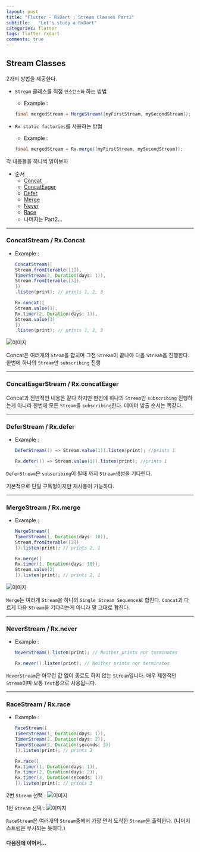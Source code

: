 ```yaml
---
layout: post
title: "Flutter - RxDart : Stream Classes Part1"
subtitle:   "Let's study a RxDart"
categories: flutter
tags: flutter rxdart 
comments: true
---
```



## Stream Classes

2가지 방법을 제공한다.

+  `Stream` 클레스를 직접 `인스턴스화` 하는 방법
   - Example : 
   ```java
   final mergedStream = MergeStream([myFirstStream, mySecondStream]);
   ```

+  `Rx static factories`를 사용하는 방법
   - Example :  
   ```java
   final mergedStream = Rx.merge([myFirstStream, mySecondStream]);
   ```

각 내용들을 하나씩 알아보자

* 순서
    - [Concat](#concatstream---rxconcat)
    - [ConcatEager](#concateagerstream---rxconcateager)
    - [Defer](#deferstream---rxdefer)
    - [Merge](#mergestream---rxmerge)
    - [Never](#neverstream---rxnever)
    - [Race](#racestream---rxrace)
    - 나머지는 Part2...

---

### ConcatStream /  Rx.Concat

+ Example : 
    ```java
    ConcatStream([
    Stream.fromIterable([1]),
    TimerStream(2, Duration(days: 1)),
    Stream.fromIterable([3])
    ])
    .listen(print); // prints 1, 2, 3
    ```
    ```java
    Rx.concat([
    Stream.value(1),
    Rx.timer(2, Duration(days: 1)),
    Stream.value(3)
    ])
    .listen(print); // prints 1, 2, 3
    ```

![이미지](https://Funncy.github.io/assets/img/rxdart/2020-03-16-rx-dart-02-01.png "concat")

Concat은 여러개의 `Steam`을 합치며 그전 `Stream`이 끝나야 다음 `Stream`을 진행한다.
한번에 하나의 `Stream`만 `subscribing` 진행

---

### ConcatEagerStream / Rx.concatEager

Concat과 전반적인 내용은 같다
하지만 한번에 하나의 `Stream`만 `subscribing` 진행하는게 아니라
한번에 모든 `Stream`을 `subscribing`한다.
데이터 방출 순서는 똑같다.

---

### DeferStream / Rx.defer

+ Example : 

    ```java
    DeferStream(() => Stream.value(1)).listen(print); //prints 1
    ```

    ```java
    Rx.defer(() => Stream.value(1)).listen(print); //prints 1
    ```

`DeferStream`은 `subscribing`이 될때 까지
`Stream`생성을 기다린다.

기본적으로 단일 구독형이지만 재사용이 가능하다.

---
### MergeStream / Rx.merge

+ Example : 
    ```java
    MergeStream([
    TimerStream(1, Duration(days: 10)),
    Stream.fromIterable([2])
    ]).listen(print); // prints 2, 1
    ```

    ```java
    Rx.merge([
    Rx.timer(1, Duration(days: 10)),
    Stream.value(2)
    ]).listen(print); // prints 2, 1
    ```

![이미지](https://Funncy.github.io/assets/img/rxdart/2020-03-16-rx-dart-02-02.png "merge")

`Merge`는 여러개 `Stream`을 하나의 `Single Stream Sequence`로 합친다.
`Concat`과 다르게 다음 `Stream`을 기다리는게 아니라 말 그대로 합친다.

---

### NeverStream / Rx.never

+ Example :

    ```java
    NeverStream().listen(print); // Neither prints nor terminates
    ```

    ```java
    Rx.never().listen(print); // Neither prints nor terminates
    ```

`NeverStream`은 아무런 값 없이 종료도 하지 않는 `Stream`입니다.
매우 제한적인 `Stream`이며 보통 `Test`용으로 사용됩니다.

---
### RaceStream / Rx.race

+ Example :

    ```java
    RaceStream([
    TimerStream(1, Duration(days: 1)),
    TimerStream(2, Duration(days: 2)),
    TimerStream(3, Duration(seconds: 3))
    ]).listen(print); // prints 3
    ```

    ```java
    Rx.race([
    Rx.timer(1, Duration(days: 1)),
    Rx.timer(2, Duration(days: 2)),
    Rx.timer(3, Duration(seconds: 1))
    ]).listen(print); // prints 3
    ```

2번 `Stream` 선택 :
![이미지](https://Funncy.github.io/assets/img/rxdart/2020-03-16-rx-dart-02-03.png "race")

1번 `Stream` 선택 :
![이미지](https://Funncy.github.io/assets/img/rxdart/2020-03-16-rx-dart-02-04.png "race")

 `RaceStream`은 여러개의 `Stream`중에서 가장 먼저 도착한 `Stream`을 출력한다. (나머지 스트림은 무시되는 듯하다.)


#### 다음장에 이어서...
